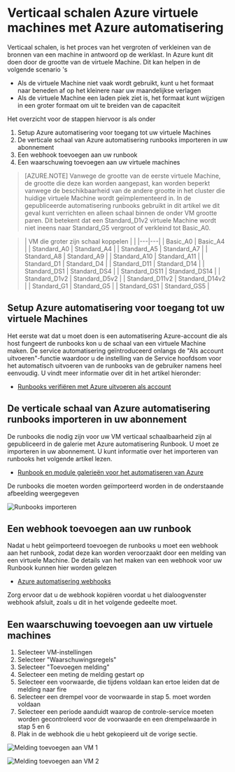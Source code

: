 <properties
    pageTitle="Verticaal schalen Azure virtuele machines met Azure automatisering | Microsoft Azure"
    description="Hoe u verticaal de schaal van een virtuele Windows-computer in antwoord op waarschuwingen met Azure automatisering bewaken"
    services="virtual-machines-windows"
    documentationCenter=""
    authors="singhkays"
    manager="timlt"
    editor=""
    tags="azure-resource-manager"/>

<tags
    ms.service="virtual-machines-windows"
    ms.workload="infrastructure-services"
    ms.tgt_pltfrm="vm-windows"
    ms.devlang="na"
    ms.topic="article"
    ms.date="03/29/2016"
    ms.author="singhkay"/>

# <a name="vertically-scale-azure-virtual-machines-with-azure-automation"></a>Verticaal schalen Azure virtuele machines met Azure automatisering

Verticaal schalen, is het proces van het vergroten of verkleinen van de bronnen van een machine in antwoord op de werklast. In Azure kunt dit doen door de grootte van de virtuele Machine. Dit kan helpen in de volgende scenario 's

- Als de virtuele Machine niet vaak wordt gebruikt, kunt u het formaat naar beneden af op het kleinere naar uw maandelijkse verlagen
- Als de virtuele Machine een laden piek ziet is, het formaat kunt wijzigen in een groter formaat om uit te breiden van de capaciteit

Het overzicht voor de stappen hiervoor is als onder

1. Setup Azure automatisering voor toegang tot uw virtuele Machines
2. De verticale schaal van Azure automatisering runbooks importeren in uw abonnement
3. Een webhook toevoegen aan uw runbook
4. Een waarschuwing toevoegen aan uw virtuele machines

> [AZURE.NOTE] Vanwege de grootte van de eerste virtuele Machine, de grootte die deze kan worden aangepast, kan worden beperkt vanwege de beschikbaarheid van de andere grootte in het cluster die huidige virtuele Machine wordt geïmplementeerd in. In de gepubliceerde automatisering runbooks gebruikt in dit artikel we dit geval kunt verrichten en alleen schaal binnen de onder VM grootte paren. Dit betekent dat een Standard_D1v2 virtuele Machine wordt niet ineens naar Standard_G5 vergroot of verkleind tot Basic_A0.

>| VM die groter zijn schaal koppelen |   |
|---|---|
|  Basic_A0 |  Basic_A4 |
|  Standard_A0 | Standard_A4 |
|  Standard_A5 | Standard_A7  |
|  Standard_A8 | Standard_A9  |
|  Standard_A10 |  Standard_A11 |
|  Standard_D1 |  Standard_D4 |
|  Standard_D11 | Standard_D14  |
|  Standard_DS1 |  Standard_DS4 |
|  Standard_DS11 | Standard_DS14  |
|  Standard_D1v2 |  Standard_D5v2 |
|  Standard_D11v2 |  Standard_D14v2 |
|  Standard_G1 |  Standard_G5 |
|  Standard_GS1 |  Standard_GS5 |

## <a name="setup-azure-automation-to-access-your-virtual-machines"></a>Setup Azure automatisering voor toegang tot uw virtuele Machines

Het eerste wat dat u moet doen is een automatisering Azure-account die als host fungeert de runbooks kon u de schaal van een virtuele Machine maken. De service automatisering geïntroduceerd onlangs de "Als account uitvoeren"-functie waardoor u de instelling van de Service hoofdsom voor het automatisch uitvoeren van de runbooks van de gebruiker namens heel eenvoudig. U vindt meer informatie over dit in het artikel hieronder:

* [Runbooks verifiëren met Azure uitvoeren als account](../automation/automation-sec-configure-azure-runas-account.md)

## <a name="import-the-azure-automation-vertical-scale-runbooks-into-your-subscription"></a>De verticale schaal van Azure automatisering runbooks importeren in uw abonnement

De runbooks die nodig zijn voor uw VM verticaal schaalbaarheid zijn al gepubliceerd in de galerie met Azure automatisering Runbook. U moet ze importeren in uw abonnement. U kunt informatie over het importeren van runbooks het volgende artikel lezen.

* [Runbook en module galerieën voor het automatiseren van Azure](../automation/automation-runbook-gallery.md)

De runbooks die moeten worden geïmporteerd worden in de onderstaande afbeelding weergegeven

![Runbooks importeren](./media/virtual-machines-vertical-scaling-automation/scale-runbooks.png)

## <a name="add-a-webhook-to-your-runbook"></a>Een webhook toevoegen aan uw runbook

Nadat u hebt geïmporteerd toevoegen de runbooks u moet een webhook aan het runbook, zodat deze kan worden veroorzaakt door een melding van een virtuele Machine. De details van het maken van een webhook voor uw Runbook kunnen hier worden gelezen

* [Azure automatisering webhooks](../automation/automation-webhooks.md)

Zorg ervoor dat u de webhook kopiëren voordat u het dialoogvenster webhook afsluit, zoals u dit in het volgende gedeelte moet.

## <a name="add-an-alert-to-your-virtual-machine"></a>Een waarschuwing toevoegen aan uw virtuele machines

1. Selecteer VM-instellingen
2. Selecteer "Waarschuwingsregels"
3. Selecteer "Toevoegen melding"
4. Selecteer een meting de melding gestart op
5. Selecteer een voorwaarde, die tijdens voldaan kan ertoe leiden dat de melding naar fire
6. Selecteer een drempel voor de voorwaarde in stap 5. moet worden voldaan
7. Selecteer een periode aanduidt waarop de controle-service moeten worden gecontroleerd voor de voorwaarde en een drempelwaarde in stap 5 en 6
8. Plak in de webhook die u hebt gekopieerd uit de vorige sectie.

![Melding toevoegen aan VM 1](./media/virtual-machines-vertical-scaling-automation/add-alert-webhook-1.png)

![Melding toevoegen aan VM 2](./media/virtual-machines-vertical-scaling-automation/add-alert-webhook-2.png)
